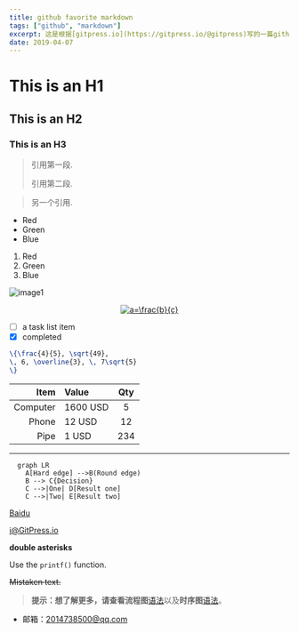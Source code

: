 ```yaml
---
title: github favorite markdown 
tags: ["github", "markdown"]
excerpt: 这是根据[gitpress.io](https://gitpress.io/@gitpress)写的一篇github markdown的模板
date: 2019-04-07
---
```

# This is an H1

## This is an H2

### This is an H3
> 引用第一段.
>
> 引用第二段.

> 另一个引用.

* Red
* Green
* Blue

1. Red
2. Green
3. Blue

![image1](http://pic.yupoo.com/yaleizh/fc8c76e8/13ac2851.jpg)

<div align=center>
<a href="https://www.codecogs.com/eqnedit.php?latex=a=\frac{b}{c}" target="_blank"><img src="https://latex.codecogs.com/gif.latex?a=\frac{b}{c}" title="a=\frac{b}{c}" /></a>
<div align=left> 
  
- [ ] a task list item
- [x] completed

```latex
\{\frac{4}{5}, \sqrt{49},
\, 6, \overline{3}, \, 7\sqrt{5}
\}
```

| Item      |    Value | Qty  |
| --------: | :--------| :---:|
| Computer  | 1600 USD |  5   |
| Phone     |   12 USD |  12  |
| Pipe      |    1 USD | 234  |

---

```Mermaid
  graph LR
    A[Hard edge] -->B(Round edge)
    B --> C{Decision}
    C -->|One| D[Result one]
    C -->|Two| E[Result two]
```

[Baidu](http://baidu.com)

<i@GitPress.io>

**double asterisks**

Use the `printf()` function.

~~Mistaken text.~~

> **提示：**想了解更多，请查看**流程图**[语法][3]以及**时序图**[语法][4]。

- 邮箱：<2014738500@qq.com>




  [1]: http://maxiang.info/client_zh
  [2]: https://chrome.google.com/webstore/detail/kidnkfckhbdkfgbicccmdggmpgogehop
  [3]: http://adrai.github.io/flowchart.js/
  [4]: http://bramp.github.io/js-sequence-diagrams/
  [5]: https://dev.yinxiang.com/doc/articles/enml.php

